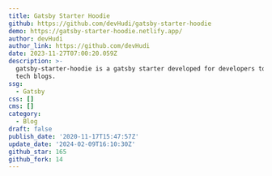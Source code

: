 ```yaml
---
title: Gatsby Starter Hoodie
github: https://github.com/devHudi/gatsby-starter-hoodie
demo: https://gatsby-starter-hoodie.netlify.app/
author: devHudi
author_link: https://github.com/devHudi
date: 2023-11-27T07:00:20.059Z
description: >-
  gatsby-starter-hoodie is a gatsby starter developed for developers to build
  tech blogs.
ssg:
  - Gatsby
css: []
cms: []
category:
  - Blog
draft: false
publish_date: '2020-11-17T15:47:57Z'
update_date: '2024-02-09T16:10:30Z'
github_star: 165
github_fork: 14
---
```


